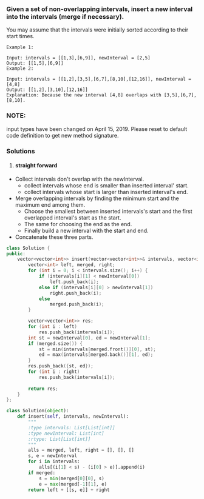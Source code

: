 ### Given a set of non-overlapping intervals, insert a new interval into the intervals (merge if necessary).

You may assume that the intervals were initially sorted according to their start times.

```
Example 1:

Input: intervals = [[1,3],[6,9]], newInterval = [2,5]
Output: [[1,5],[6,9]]
Example 2:

Input: intervals = [[1,2],[3,5],[6,7],[8,10],[12,16]], newInterval = [4,8]
Output: [[1,2],[3,10],[12,16]]
Explanation: Because the new interval [4,8] overlaps with [3,5],[6,7],[8,10].
```

### NOTE: 
input types have been changed on April 15, 2019. Please reset to default code definition to get new method signature.


### Solutions

1. #### straight forward

- Collect intervals don't overlap with the newInterval.
    - collect intervals whose end is smaller than inserted interval' start.
    - collect intervals whose start is larger than inserted interval's end.
- Merge overlapping intervals by finding the minimum start and the maximum end among them.
    - Choose the smallest between inserted intervals's start and the first overlapped interval's start as the start.
    - The same for choosing the end as the end.
    - Finally build a new interval with the start and end.
- Concatenate these three parts.

```c++
class Solution {
public:
    vector<vector<int>> insert(vector<vector<int>>& intervals, vector<int>& newInterval) {
        vector<int> left, merged, right;
        for (int i = 0; i < intervals.size(); i++) {
            if (intervals[i][1] < newInterval[0])
                left.push_back(i);
            else if (intervals[i][0] > newInterval[1])
                right.push_back(i);
            else
                merged.push_back(i);
        }

        vector<vector<int>> res;
        for (int i : left)
            res.push_back(intervals[i]);
        int st = newInterval[0], ed = newInterval[1];
        if (merged.size()) {
            st = min(intervals[merged.front()][0], st);
            ed = max(intervals[merged.back()][1], ed);
        }
        res.push_back({st, ed});
        for (int i : right)
            res.push_back(intervals[i]);
        
        return res;
    }
};
```

```python
class Solution(object):
    def insert(self, intervals, newInterval):
        """
        :type intervals: List[List[int]]
        :type newInterval: List[int]
        :rtype: List[List[int]]
        """
        alls = merged, left, right = [], [], []
        s, e = newInterval
        for i in intervals:
            alls[(i[1] < s) - (i[0] > e)].append(i)
        if merged:
            s = min(merged[0][0], s)
            e = max(merged[-1][1], e)
        return left + [[s, e]] + right
```